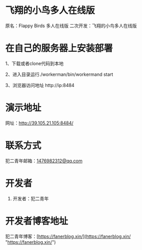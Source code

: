 # 飞翔的小鸟多人在线版

原名：Flappy Birds 多人在线版
二次开发：飞翔的小鸟多人在线版


# 在自己的服务器上安装部署


1、下载或者clone代码到本地

2、进入目录运行./workerman/bin/workermand start

3、浏览器访问地址  http://ip:8484 



# 演示地址
网址：http://39.105.21.105:8484/




# 联系方式
犯二青年邮箱：1476982312@qq.com



# 开发者
1. 开发者：犯二青年


# 开发者博客地址
犯二青年博客：[https://fanerblog.xin/](https://fanerblog.xin/ "https://fanerblog.xin/")


